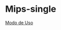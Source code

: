 # Mips-single
[Modo de Uso](https://github.com/desComp-relogio/mipssingle/blob/master/ModoUsoMips.pdf)
